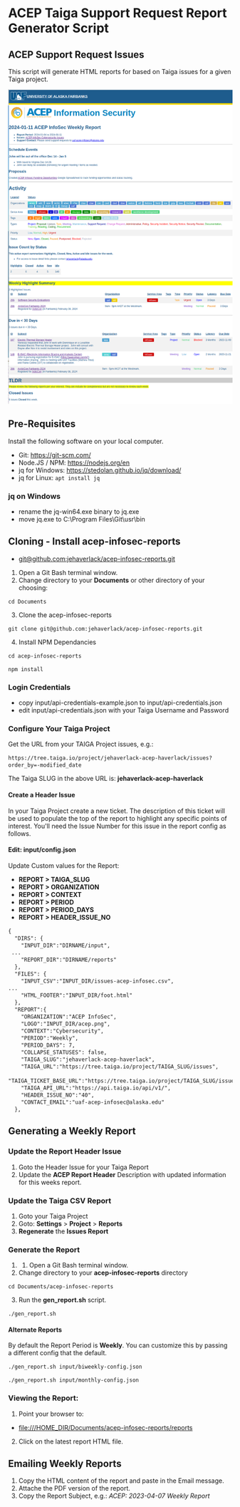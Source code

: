# ACEP Taiga Support Request Report Generator Script

## ACEP Support Request Issues

This script will generate HTML reports for based on Taiga issues for a given Taiga project.

![Reports Example](input/TaigaReportExample.png)


## Pre-Requisites

Install the following software on your local computer.

- Git: https://git-scm.com/
- Node.JS / NPM: https://nodejs.org/en
- jq for Windows: https://stedolan.github.io/jq/download/
- jq for Linux:  ```apt install jq```

### jq on Windows
- rename the jq-win64.exe binary to jq.exe
- move jq.exe to C:\Program Files\Git\usr\bin

## Cloning - Install acep-infosec-reports

- [git@github.com:jehaverlack/acep-infosec-reports.git](https://github.com/jehaverlack/acep-infosec-reports)

1. Open a Git Bash terminal window.
2. Change directory to your **Documents** or other directory of your choosing:

```
cd Documents
```

3. Clone the acep-infosec-reports

```
git clone git@github.com:jehaverlack/acep-infosec-reports.git
```


4. Install NPM Dependancies

```
cd acep-infosec-reports
```

```
npm install
```


### Login Credentials
- copy input/api-credentials-example.json to input/api-credentials.json
- edit input/api-credentials.json with your Taiga Username and Password

### Configure Your Taiga Project

Get the URL from your TAIGA Project issues, e.g.:
```
https://tree.taiga.io/project/jehaverlack-acep-haverlack/issues?order_by=-modified_date
```

The Taiga SLUG in the above URL is:  **jehaverlack-acep-haverlack**

#### Create a Header Issue

In your Taiga Project create a new ticket. The description of this ticket will be used to populate the top of the report to highlight any specific points of interest.  You'll need the Issue Number for this issue in the report config as follows.

#### Edit: input/config.json

Update Custom values for the Report:

-  **REPORT > TAIGA_SLUG**
-  **REPORT > ORGANIZATION**
-  **REPORT > CONTEXT**
-  **REPORT > PERIOD**
-  **REPORT > PERIOD_DAYS**
-  **REPORT > HEADER_ISSUE_NO**

```
{
  "DIRS": {
    "INPUT_DIR":"DIRNAME/input",
 ...
    "REPORT_DIR":"DIRNAME/reports"
  },
  "FILES": {
    "INPUT_CSV":"INPUT_DIR/issues-acep-infosec.csv",
...
    "HTML_FOOTER":"INPUT_DIR/foot.html"
  },
  "REPORT":{
    "ORGANIZATION":"ACEP InfoSec",
    "LOGO":"INPUT_DIR/acep.png",
    "CONTEXT":"Cybersecurity",
    "PERIOD":"Weekly",
    "PERIOD_DAYS": 7,
    "COLLAPSE_STATUSES": false,
    "TAIGA_SLUG":"jehaverlack-acep-haverlack",
    "TAIGA_URL":"https://tree.taiga.io/project/TAIGA_SLUG/issues",
    "TAIGA_TICKET_BASE_URL":"https://tree.taiga.io/project/TAIGA_SLUG/issue/",
    "TAIGA_API_URL":"https://api.taiga.io/api/v1/",
    "HEADER_ISSUE_NO":"40",
    "CONTACT_EMAIL":"uaf-acep-infosec@alaska.edu"
  },
```




## Generating a Weekly Report

### Update the Report Header Issue

1. Goto the Header Issue for your Taiga Report
2. Update the **ACEP Report Header** Description with updated information for this weeks report.

###  Update the Taiga CSV Report

1. Goto your Taiga Project
2. Goto: **Settings** > **Project** > **Reports**
3. **Regenerate** the **Issues Report**
<!-- 4. Click **DOWNLOAD CSV**  and save to the **acep-infosec-reports/input** directory with filename **issues-cfosit.csv** -->

### Generate the Report

1. 1. Open a Git Bash terminal window.
2. Change directory to your **acep-infosec-reports** directory
```
cd Documents/acep-infosec-reports
```
3. Run the **gen_report.sh** script.
```
./gen_report.sh
```

#### Alternate Reports

By default the Report Period is **Weekly**.  You can customize this by passing a different config that the default.

```
./gen_report.sh input/biweekly-config.json
```

```
./gen_report.sh input/monthly-config.json
```



### Viewing the Report:

1. Point your browser to:
- [file:///HOME_DIR/Documents/acep-infosec-reports/reports](file:///HOME_DIR/Documents/acep-infosec-reports/reports)
2. Click on the latest report HTML file.


## Emailing Weekly Reports

1. Copy the HTML content of the report and paste in the Email message.
2. Attache the PDF version of the report.
3. Copy the Report Subject, e.g.:  _ACEP: 2023-04-07 Weekly Report_


